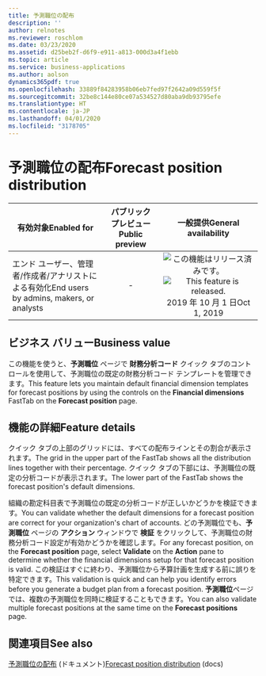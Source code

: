 ```yaml
---
title: 予測職位の配布
description: ''
author: relnotes
ms.reviewer: roschlom
ms.date: 03/23/2020
ms.assetid: d25beb2f-d6f9-e911-a813-000d3a4f1ebb
ms.topic: article
ms.service: business-applications
ms.author: aolson
dynamics365pdf: true
ms.openlocfilehash: 33889f84283958b06eb7fed97f2642a09d559f5f
ms.sourcegitcommit: 32be8c144e80ce07a534527d80aba9db93795efe
ms.translationtype: HT
ms.contentlocale: ja-JP
ms.lasthandoff: 04/01/2020
ms.locfileid: "3178705"
---
```

# <a name="forecast-position-distribution"></a><span data-ttu-id="e0ffe-102">予測職位の配布</span><span class="sxs-lookup"><span data-stu-id="e0ffe-102">Forecast position distribution</span></span>


| <span data-ttu-id="e0ffe-103">有効対象</span><span class="sxs-lookup"><span data-stu-id="e0ffe-103">Enabled for</span></span>    |  <span data-ttu-id="e0ffe-104">パブリック プレビュー</span><span class="sxs-lookup"><span data-stu-id="e0ffe-104">Public preview</span></span> | <span data-ttu-id="e0ffe-105">一般提供</span><span class="sxs-lookup"><span data-stu-id="e0ffe-105">General availability</span></span> | 
| ---------- | :----------: |:----------: |
|<span data-ttu-id="e0ffe-106">エンド ユーザー、管理者/作成者/アナリストによる有効化</span><span class="sxs-lookup"><span data-stu-id="e0ffe-106">End users by admins, makers, or analysts</span></span>|-| <span data-ttu-id="e0ffe-107">![この機能はリリース済みです。](/dynamics365-release-plan/media/green-checkmark.png "この機能はリリース済みです。")</span><span class="sxs-lookup"><span data-stu-id="e0ffe-107">![This feature is released.](/dynamics365-release-plan/media/green-checkmark.png "This feature is released.")</span></span> <span data-ttu-id="e0ffe-108">2019 年 10 月 1 日</span><span class="sxs-lookup"><span data-stu-id="e0ffe-108">Oct 1, 2019</span></span>|


## <a name="business-value"></a><span data-ttu-id="e0ffe-109">ビジネス バリュー</span><span class="sxs-lookup"><span data-stu-id="e0ffe-109">Business value</span></span>
<!-- bv start -->
<span data-ttu-id="e0ffe-110">この機能を使うと、**予測職位** ページで **財務分析コード** クイック タブのコントロールを使用して、予測職位の既定の財務分析コード テンプレートを管理できます。</span><span class="sxs-lookup"><span data-stu-id="e0ffe-110">This feature lets you maintain default financial dimension templates for forecast positions by using the controls on the **Financial dimensions** FastTab on the **Forecast position** page.</span></span>
<!-- bv end -->



## <a name="feature-details"></a><span data-ttu-id="e0ffe-111">機能の詳細</span><span class="sxs-lookup"><span data-stu-id="e0ffe-111">Feature details</span></span>
<!--feature detail start -->
<span data-ttu-id="e0ffe-112">クイック タブの上部のグリッドには、すべての配布ラインとその割合が表示されます。</span><span class="sxs-lookup"><span data-stu-id="e0ffe-112">The grid in the upper part of the FastTab shows all the distribution lines together with their percentage.</span></span> <span data-ttu-id="e0ffe-113">クイック タブの下部には、予測職位の既定の分析コードが表示されます。</span><span class="sxs-lookup"><span data-stu-id="e0ffe-113">The lower part of the FastTab shows the forecast position's default dimensions.</span></span>

<span data-ttu-id="e0ffe-114">組織の勘定科目表で予測職位の既定の分析コードが正しいかどうかを検証できます。</span><span class="sxs-lookup"><span data-stu-id="e0ffe-114">You can validate whether the default dimensions for a forecast position are correct for your organization's chart of accounts.</span></span> <span data-ttu-id="e0ffe-115">どの予測職位でも、**予測職位** ページの **アクション** ウィンドウで **検証** をクリックして、予測職位の財務分析コード設定が有効かどうかを確認します。</span><span class="sxs-lookup"><span data-stu-id="e0ffe-115">For any forecast position, on the **Forecast position** page, select **Validate** on the **Action** pane to determine whether the financial dimensions setup for that forecast position is valid.</span></span> <span data-ttu-id="e0ffe-116">この検証はすぐに終わり、予測職位から予算計画を生成する前に誤りを特定できます。</span><span class="sxs-lookup"><span data-stu-id="e0ffe-116">This validation is quick and can help you identify errors before you generate a budget plan from a forecast position.</span></span> <span data-ttu-id="e0ffe-117">**予測職位**ページでは、複数の予測職位を同時に検証することもできます。</span><span class="sxs-lookup"><span data-stu-id="e0ffe-117">You can also validate multiple forecast positions at the same time on the **Forecast positions** page.</span></span>
<!--feature detail end -->










## <a name="see-also"></a><span data-ttu-id="e0ffe-118">関連項目</span><span class="sxs-lookup"><span data-stu-id="e0ffe-118">See also</span></span>

<span data-ttu-id="e0ffe-119">[予測職位の配布](https://docs.microsoft.com/dynamics365/finance/public-sector/forecast-positions) (ドキュメント)</span><span class="sxs-lookup"><span data-stu-id="e0ffe-119">[Forecast position distribution](https://docs.microsoft.com/dynamics365/finance/public-sector/forecast-positions) (docs)</span></span>
